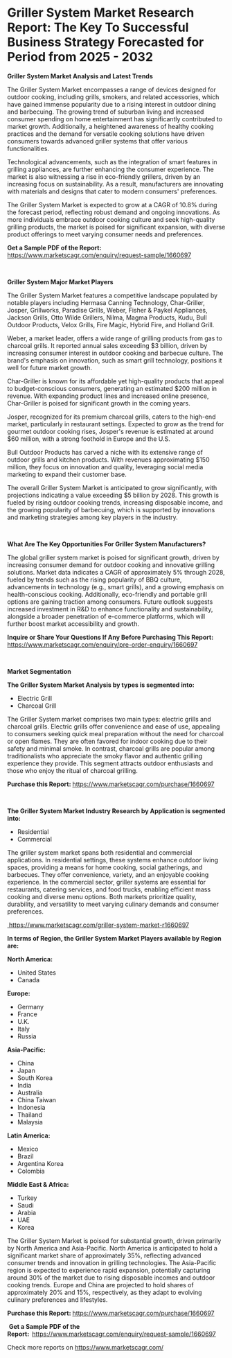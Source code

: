 <p><h1>Griller System Market Research Report: The Key To Successful Business Strategy Forecasted for Period from 2025 - 2032</h1></p><p><strong>Griller System Market Analysis and Latest Trends</strong></p>
<p><p>The Griller System Market encompasses a range of devices designed for outdoor cooking, including grills, smokers, and related accessories, which have gained immense popularity due to a rising interest in outdoor dining and barbecuing. The growing trend of suburban living and increased consumer spending on home entertainment has significantly contributed to market growth. Additionally, a heightened awareness of healthy cooking practices and the demand for versatile cooking solutions have driven consumers towards advanced griller systems that offer various functionalities.</p><p>Technological advancements, such as the integration of smart features in grilling appliances, are further enhancing the consumer experience. The market is also witnessing a rise in eco-friendly grillers, driven by an increasing focus on sustainability. As a result, manufacturers are innovating with materials and designs that cater to modern consumers' preferences.</p><p>The Griller System Market is expected to grow at a CAGR of 10.8% during the forecast period, reflecting robust demand and ongoing innovations. As more individuals embrace outdoor cooking culture and seek high-quality grilling products, the market is poised for significant expansion, with diverse product offerings to meet varying consumer needs and preferences.</p></p>
<p><strong>Get a Sample PDF of the Report:&nbsp;</strong> <a href="https://www.marketscagr.com/enquiry/request-sample/1660697?utm_campaign=2653&utm_medium=2&utm_source=Github&utm_content=ia&utm_term=29032025&utm_id=griller-system">https://www.marketscagr.com/enquiry/request-sample/1660697</a></p>
<p>&nbsp;</p>
<p><strong>Griller System Major Market Players</strong></p>
<p><p>The Griller System Market features a competitive landscape populated by notable players including Hermasa Canning Technology, Char-Griller, Josper, Grillworks, Paradise Grills, Weber, Fisher & Paykel Appliances, Jackson Grills, Otto Wilde Grillers, Nilma, Magma Products, Kudu, Bull Outdoor Products, Velox Grills, Fire Magic, Hybrid Fire, and Holland Grill. </p><p>Weber, a market leader, offers a wide range of grilling products from gas to charcoal grills. It reported annual sales exceeding $3 billion, driven by increasing consumer interest in outdoor cooking and barbecue culture. The brand's emphasis on innovation, such as smart grill technology, positions it well for future market growth.</p><p>Char-Griller is known for its affordable yet high-quality products that appeal to budget-conscious consumers, generating an estimated $200 million in revenue. With expanding product lines and increased online presence, Char-Griller is poised for significant growth in the coming years.</p><p>Josper, recognized for its premium charcoal grills, caters to the high-end market, particularly in restaurant settings. Expected to grow as the trend for gourmet outdoor cooking rises, Josper's revenue is estimated at around $60 million, with a strong foothold in Europe and the U.S.</p><p>Bull Outdoor Products has carved a niche with its extensive range of outdoor grills and kitchen products. With revenues approximating $150 million, they focus on innovation and quality, leveraging social media marketing to expand their customer base.</p><p>The overall Griller System Market is anticipated to grow significantly, with projections indicating a value exceeding $5 billion by 2028. This growth is fueled by rising outdoor cooking trends, increasing disposable income, and the growing popularity of barbecuing, which is supported by innovations and marketing strategies among key players in the industry.</p></p>
<p>&nbsp;</p>
<p><strong>What Are The Key Opportunities For Griller System Manufacturers?</strong></p>
<p><p>The global griller system market is poised for significant growth, driven by increasing consumer demand for outdoor cooking and innovative grilling solutions. Market data indicates a CAGR of approximately 5% through 2028, fueled by trends such as the rising popularity of BBQ culture, advancements in technology (e.g., smart grills), and a growing emphasis on health-conscious cooking. Additionally, eco-friendly and portable grill options are gaining traction among consumers. Future outlook suggests increased investment in R&D to enhance functionality and sustainability, alongside a broader penetration of e-commerce platforms, which will further boost market accessibility and growth.</p></p>
<p><strong>Inquire or Share Your Questions If Any Before Purchasing This Report:</strong> <a href="https://www.marketscagr.com/enquiry/pre-order-enquiry/1660697?utm_campaign=2653&utm_medium=2&utm_source=Github&utm_content=ia&utm_term=29032025&utm_id=griller-system">https://www.marketscagr.com/enquiry/pre-order-enquiry/1660697</a></p>
<p>&nbsp;</p>
<p><strong>Market Segmentation</strong></p>
<p><strong>The Griller System Market Analysis by types is segmented into:</strong></p>
<p><ul><li>Electric Grill</li><li>Charcoal Grill</li></ul></p>
<p><p>The Griller System market comprises two main types: electric grills and charcoal grills. Electric grills offer convenience and ease of use, appealing to consumers seeking quick meal preparation without the need for charcoal or open flames. They are often favored for indoor cooking due to their safety and minimal smoke. In contrast, charcoal grills are popular among traditionalists who appreciate the smoky flavor and authentic grilling experience they provide. This segment attracts outdoor enthusiasts and those who enjoy the ritual of charcoal grilling.</p></p>
<p><strong>Purchase this Report:&nbsp;</strong><a href="https://www.marketscagr.com/purchase/1660697?utm_campaign=2653&utm_medium=2&utm_source=Github&utm_content=ia&utm_term=29032025&utm_id=griller-system">https://www.marketscagr.com/purchase/1660697</a></p>
<p>&nbsp;</p>
<p><strong>The Griller System Market Industry Research by Application is segmented into:</strong></p>
<p><ul><li>Residential</li><li>Commercial</li></ul></p>
<p><p>The griller system market spans both residential and commercial applications. In residential settings, these systems enhance outdoor living spaces, providing a means for home cooking, social gatherings, and barbecues. They offer convenience, variety, and an enjoyable cooking experience. In the commercial sector, griller systems are essential for restaurants, catering services, and food trucks, enabling efficient mass cooking and diverse menu options. Both markets prioritize quality, durability, and versatility to meet varying culinary demands and consumer preferences.</p></p>
<p><a href="https://www.marketscagr.com/griller-system-market-r1660697?utm_campaign=2653&utm_medium=2&utm_source=Github&utm_content=ia&utm_term=29032025&utm_id=griller-system">&nbsp;https://www.marketscagr.com/griller-system-market-r1660697</a></p>
<p><strong>In terms of Region, the Griller System Market Players available by Region are:</strong></p>
<p>
    <p> <strong> North America: </strong>
        <ul>
            <li>United States</li>
            <li>Canada</li>
        </ul>
        </p> 
    <p> <strong> Europe: </strong>
        <ul>
            <li>Germany</li>
            <li>France</li>
            <li>U.K.</li>
            <li>Italy</li>
            <li>Russia</li>
        </ul>
        </p> 
    <p> <strong> Asia-Pacific: </strong>
        <ul>
            <li>China</li>
            <li>Japan</li>
            <li>South Korea</li>
            <li>India</li>
            <li>Australia</li>
            <li>China Taiwan</li>
            <li>Indonesia</li>
            <li>Thailand</li>
            <li>Malaysia</li>
        </ul>
        </p> 
    <p> <strong> Latin America: </strong>
        <ul>
            <li>Mexico</li>
            <li>Brazil</li>
            <li>Argentina Korea</li>
            <li>Colombia</li>
        </ul>
        </p> 
    <p> <strong> Middle East & Africa: </strong>
        <ul>
            <li>Turkey</li>
            <li>Saudi</li>
            <li>Arabia</li>
            <li>UAE</li>
            <li>Korea</li>
        </ul>
    </p>
    </p>
<p><p>The Griller System Market is poised for substantial growth, driven primarily by North America and Asia-Pacific. North America is anticipated to hold a significant market share of approximately 35%, reflecting advanced consumer trends and innovation in grilling technologies. The Asia-Pacific region is expected to experience rapid expansion, potentially capturing around 30% of the market due to rising disposable incomes and outdoor cooking trends. Europe and China are projected to hold shares of approximately 20% and 15%, respectively, as they adapt to evolving culinary preferences and lifestyles.</p></p>
<p><strong>Purchase this Report: </strong><a href="https://www.marketscagr.com/purchase/1660697?utm_campaign=2653&utm_medium=2&utm_source=Github&utm_content=ia&utm_term=29032025&utm_id=griller-system">https://www.marketscagr.com/purchase/1660697</a></p>
<p>&nbsp;<strong>Get a Sample PDF of the Report:&nbsp;&nbsp;</strong><a href="https://www.marketscagr.com/enquiry/request-sample/1660697?utm_campaign=2653&utm_medium=2&utm_source=Github&utm_content=ia&utm_term=29032025&utm_id=griller-system">https://www.marketscagr.com/enquiry/request-sample/1660697</a></p>
<p><strong></strong></p>
<p>Check more reports on <a href="https://www.marketscagr.com/?utm_campaign=2653&utm_medium=2&utm_source=Github&utm_content=ia&utm_term=29032025&utm_id=griller-system">https://www.marketscagr.com/</a></p>
